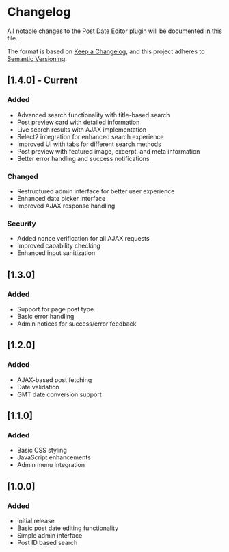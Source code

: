 # Changelog

All notable changes to the Post Date Editor plugin will be documented in this file.

The format is based on [Keep a Changelog](https://keepachangelog.com/en/1.0.0/),
and this project adheres to [Semantic Versioning](https://semver.org/spec/v2.0.0.html).

## [1.4.0] - Current
### Added
- Advanced search functionality with title-based search
- Post preview card with detailed information
- Live search results with AJAX implementation
- Select2 integration for enhanced search experience
- Improved UI with tabs for different search methods
- Post preview with featured image, excerpt, and meta information
- Better error handling and success notifications

### Changed
- Restructured admin interface for better user experience
- Enhanced date picker interface
- Improved AJAX response handling

### Security
- Added nonce verification for all AJAX requests
- Improved capability checking
- Enhanced input sanitization

## [1.3.0]
### Added
- Support for page post type
- Basic error handling
- Admin notices for success/error feedback

## [1.2.0]
### Added
- AJAX-based post fetching
- Date validation
- GMT date conversion support

## [1.1.0]
### Added
- Basic CSS styling
- JavaScript enhancements
- Admin menu integration

## [1.0.0]
### Added
- Initial release
- Basic post date editing functionality
- Simple admin interface
- Post ID based search 